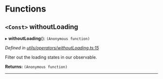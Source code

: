 

# Functions

<a id="withoutloading"></a>

## `<Const>` withoutLoading

▸ **withoutLoading**(): `(Anonymous function)`

*Defined in [utils/operators/withoutLoading.ts:15](https://github.com/paritytech/js-libs/blob/0ae0c47/packages/light.js/src/utils/operators/withoutLoading.ts#L15)*

Filter out the loading states in our observable.

**Returns:** `(Anonymous function)`

___

